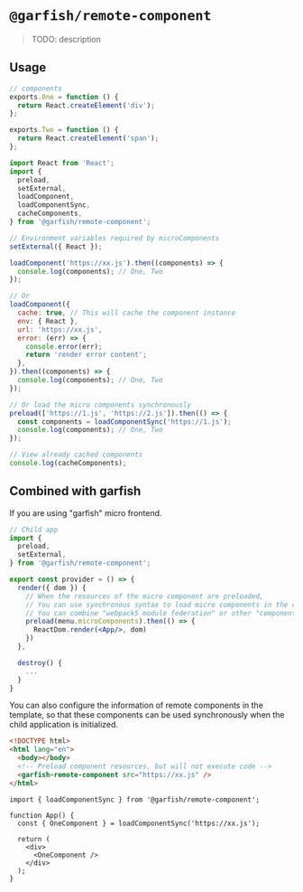 # `@garfish/remote-component`

> TODO: description

## Usage

```jsx
// components
exports.One = function () {
  return React.createElement('div');
};

exports.Two = function () {
  return React.createElement('span');
};
```

```js
import React from 'React';
import {
  preload,
  setExternal,
  loadComponent,
  loadComponentSync,
  cacheComponents,
} from '@garfish/remote-component';

// Environment variables required by microComponents
setExternal({ React });

loadComponent('https://xx.js').then((components) => {
  console.log(components); // One, Two
});

// Or
loadComponent({
  cache: true, // This will cache the component instance
  env: { React },
  url: 'https://xx.js',
  error: (err) => {
    console.error(err);
    return 'render error content';
  },
}).then((components) => {
  console.log(components); // One, Two
});

// Or load the micro components synchronously
preload(['https://1.js', 'https://2.js']).then(() => {
  const components = loadComponentSync('https://1.js');
  console.log(components); // One, Two
});

// View already cached components
console.log(cacheComponents);
```

## Combined with garfish

If you are using "garfish" micro frontend.

```jsx
// Child app
import {
  preload,
  setExternal,
} from '@garfish/remote-component';

export const provider = () => {
  render({ dom }) {
    // When the resources of the micro component are preloaded,
    // You can use synchronous syntax to load micro components in the current application.
    // You can combine "webpack5 module federation" or other "component markets"
    preload(menu.microComponents).then(() => {
      ReactDom.render(<App/>, dom)
    })
  },

  destroy() {
    ...
  }
}
```

You can also configure the information of remote components in the template, so that these components can be used synchronously when the child application is initialized.

```html
<!DOCTYPE html>
<html lang="en">
  <body></body>
  <!-- Preload component resources, but will not execute code -->
  <garfish-remote-component src="https://xx.js" />
</html>
```

```tsx
import { loadComponentSync } from '@garfish/remote-component';

function App() {
  const { OneComponent } = loadComponentSync('https://xx.js');

  return (
    <div>
      <OneComponent />
    </div>
  );
}
```
